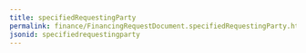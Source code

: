 ```yaml
---
title: specifiedRequestingParty
permalink: finance/FinancingRequestDocument.specifiedRequestingParty.html
jsonid: specifiedrequestingparty
---
```

